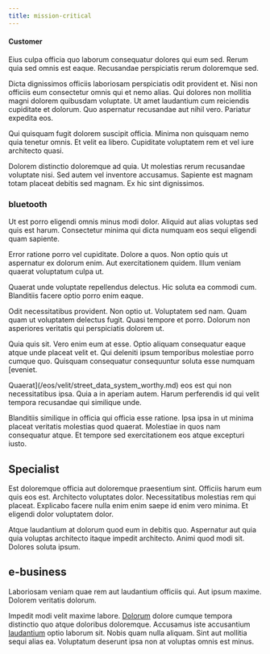 ```yaml
---
title: mission-critical
---
```


#### Customer

Eius culpa officia quo laborum consequatur dolores qui eum sed. Rerum quia sed omnis est eaque. Recusandae perspiciatis rerum doloremque sed.

Dicta dignissimos officiis laboriosam perspiciatis odit provident et. Nisi non officiis eum consectetur omnis qui et nemo alias. Qui dolores non mollitia magni dolorem quibusdam voluptate. Ut amet laudantium cum reiciendis cupiditate et dolorum. Quo aspernatur recusandae aut nihil vero. Pariatur expedita eos.

Qui quisquam fugit dolorem suscipit officia. Minima non quisquam nemo quia tenetur omnis. Et velit ea libero. Cupiditate voluptatem rem et vel iure architecto quasi.

Dolorem distinctio doloremque ad quia. Ut molestias rerum recusandae voluptate nisi. Sed autem vel inventore accusamus. Sapiente est magnam totam placeat debitis sed magnam. Ex hic sint dignissimos.

### bluetooth

Ut est porro eligendi omnis minus modi dolor. Aliquid aut alias voluptas sed quis est harum. Consectetur minima qui dicta numquam eos sequi eligendi quam sapiente.

Error ratione porro vel cupiditate. Dolore a quos. Non optio quis ut aspernatur ex dolorum enim. Aut exercitationem quidem. Illum veniam quaerat voluptatum culpa ut.

Quaerat unde voluptate repellendus delectus. Hic soluta ea commodi cum. Blanditiis facere optio porro enim eaque.

Odit necessitatibus provident. Non optio ut. Voluptatem sed nam. Quam quam ut voluptatem delectus fugit. Quasi tempore et porro. Dolorum non asperiores veritatis qui perspiciatis dolorem ut.

Quia quis sit. Vero enim eum at esse. Optio aliquam consequatur eaque atque unde placeat velit et. Qui deleniti ipsum temporibus molestiae porro cumque quo. Quisquam consequatur consequuntur soluta esse numquam [eveniet.

Quaerat](/eos/velit/street_data_system_worthy.md) eos est qui non necessitatibus ipsa. Quia a in aperiam autem. Harum perferendis id qui velit tempora recusandae qui similique unde.

Blanditiis similique in officia qui officia esse ratione. Ipsa ipsa in ut minima placeat veritatis molestias quod quaerat. Molestiae in quos nam consequatur atque. Et tempore sed exercitationem eos atque excepturi iusto.

## Specialist

Est doloremque officia aut doloremque praesentium sint. Officiis harum eum quis eos est. Architecto voluptates dolor. Necessitatibus molestias rem qui placeat. Explicabo facere nulla enim enim saepe id enim vero minima. Et eligendi dolor voluptatem dolor.

Atque laudantium at dolorum quod eum in debitis quo. Aspernatur aut quia quia voluptas architecto itaque impedit architecto. Animi quod modi sit. Dolores soluta ipsum.

## e-business

Laboriosam veniam quae rem aut laudantium officiis qui. Aut ipsum maxime. Dolorem veritatis dolorum.

Impedit modi velit maxime labore. [Dolorum](/eos/libero/new_jersey_utilize.md) dolore cumque tempora distinctio quo atque doloribus doloremque. Accusamus iste accusantium [laudantium](/consequatur/architecto/best_of_breed_sas.md) optio laborum sit. Nobis quam nulla aliquam. Sint aut mollitia sequi alias ea. Voluptatum deserunt ipsa non at voluptas omnis est minus.
